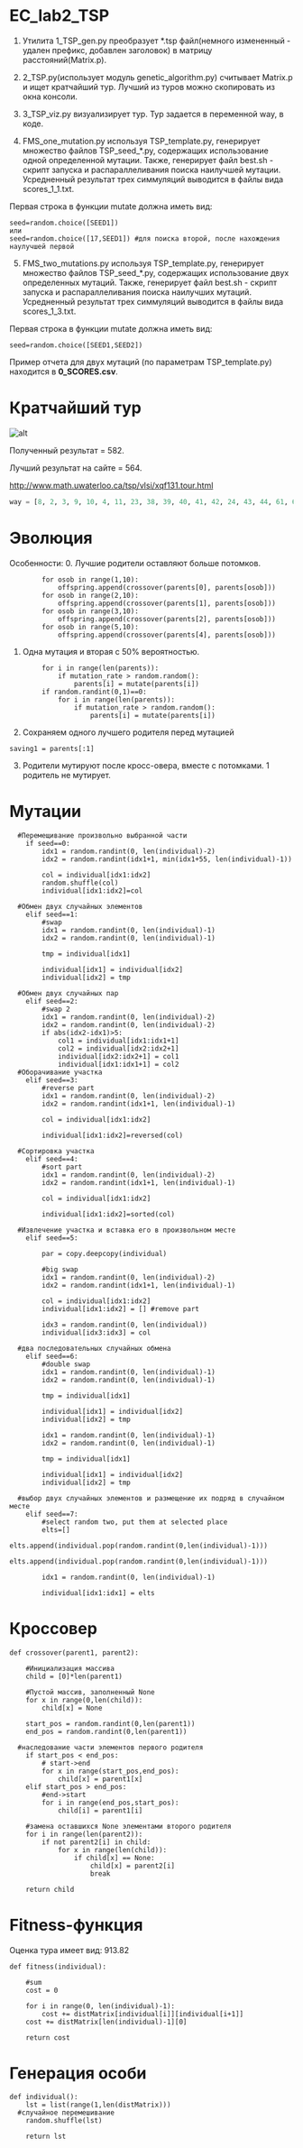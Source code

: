 # EC_lab2_TSP

1. Утилита 1_TSP_gen.py преобразует *.tsp файл(немного измененный - удален префикс, добавлен заголовок) в матрицу расстояний(Matrix.p).
2. 2_TSP.py(использует модуль genetic_algorithm.py) считывает Matrix.p и ищет кратчайший тур. Лучший из туров можно скопировать из окна консоли.
3. 3_TSP_viz.py визуализирует тур. Тур задается в переменной way, в коде.

4. FMS_one_mutation.py используя TSP_template.py, генерирует множество файлов TSP_seed_*.py, содержащих использование одной определенной мутации. Также, генерирует файл best.sh - скрипт запуска и распараллеливания поиска наилучшей мутации. Усредненный результат трех симмуляций выводится в файлы вида scores_1_1.txt.

Первая строка в функции mutate должна иметь вид:
```
seed=random.choice([SEED1])
или
seed=random.choice([17,SEED1]) #для поиска второй, после нахождения наулучшей первой
```

5. FMS_two_mutations.py используя TSP_template.py, генерирует множество файлов TSP_seed_*.py, содержащих использование двух определенных мутаций. Также, генерирует файл best.sh - скрипт запуска и распараллеливания поиска наилучших мутаций. Усредненный результат трех симмуляций выводится в файлы вида scores_1_3.txt.

Первая строка в функции mutate должна иметь вид:
```
seed=random.choice([SEED1,SEED2])
```

Пример отчета для двух мутаций (по параметрам TSP_template.py) находится в **0_SCORES.csv**.

# Кратчайший тур

![alt](Tour.png)

Полученный результат = 582.

Лучший результат на сайте = 564.

http://www.math.uwaterloo.ca/tsp/vlsi/xqf131.tour.html

```python
way = [8, 2, 3, 9, 10, 4, 11, 23, 38, 39, 40, 41, 42, 24, 43, 44, 61, 60, 59, 73, 72, 80, 86, 85, 84, 83, 79, 76, 71, 70, 66, 67, 63, 58, 57, 56, 62, 65, 69, 75, 64, 68, 77, 78, 81, 82, 87, 88, 92, 94, 90, 91, 95, 96, 97, 104, 103, 111, 110, 109, 115, 119, 116, 120, 117, 122, 129, 128, 127, 131, 126, 125, 124, 106, 107, 113, 108, 99, 102, 101, 100, 105, 114, 118, 121, 130, 123, 112, 98, 93, 89, 74, 53, 45, 46, 54, 55, 47, 48, 49, 50, 51, 52, 36, 37, 22, 35, 34, 21, 33, 32, 31, 30, 20, 29, 28, 27, 26, 19, 25, 17, 16, 15, 14, 18, 13, 5, 12, 6, 1, 7] #582. (best=564)
```

# Эволюция

Особенности:
0. Лучшие родители оставляют больше потомков.
```
		for osob in range(1,10):
			offspring.append(crossover(parents[0], parents[osob]))
		for osob in range(2,10):
			offspring.append(crossover(parents[1], parents[osob]))
		for osob in range(3,10):
			offspring.append(crossover(parents[2], parents[osob]))
		for osob in range(5,10):
			offspring.append(crossover(parents[4], parents[osob]))
```
1. Одна мутация и вторая с 50% вероятностью.
```
        for i in range(len(parents)):
			if mutation_rate > random.random():
				parents[i] = mutate(parents[i])
		if random.randint(0,1)==0:
			for i in range(len(parents)):
				if mutation_rate > random.random():
					parents[i] = mutate(parents[i])
```
2. Сохраняем одного лучшего родителя перед мутацией
```
saving1 = parents[:1]
```
3. Родители мутируют после кросс-овера, вместе с потомками. 1 родитель не мутирует.

# Мутации

```
  #Перемещивание произвольно выбранной части
	if seed==0:
		idx1 = random.randint(0, len(individual)-2)
		idx2 = random.randint(idx1+1, min(idx1+55, len(individual)-1))
		
		col = individual[idx1:idx2]
		random.shuffle(col)
		individual[idx1:idx2]=col
	
  #Обмен двух случайных элементов
	elif seed==1:
		#swap
		idx1 = random.randint(0, len(individual)-1)
		idx2 = random.randint(0, len(individual)-1)
		
		tmp = individual[idx1]
		
		individual[idx1] = individual[idx2]
		individual[idx2] = tmp
	
  #Обмен двух случайных пар
	elif seed==2:
		#swap 2
		idx1 = random.randint(0, len(individual)-2)
		idx2 = random.randint(0, len(individual)-2)
		if abs(idx2-idx1)>5:
			col1 = individual[idx1:idx1+1]
			col2 = individual[idx2:idx2+1]
			individual[idx2:idx2+1] = col1
			individual[idx1:idx1+1] = col2
  #Оборачивание участка
	elif seed==3:
		#reverse part
		idx1 = random.randint(0, len(individual)-2)
		idx2 = random.randint(idx1+1, len(individual)-1)

		col = individual[idx1:idx2]
		
		individual[idx1:idx2]=reversed(col)
	
  #Сортировка участка
	elif seed==4:
		#sort part
		idx1 = random.randint(0, len(individual)-2)
		idx2 = random.randint(idx1+1, len(individual)-1)

		col = individual[idx1:idx2]
		
		individual[idx1:idx2]=sorted(col)
	
  #Извлечение участка и вставка его в произвольном месте
	elif seed==5:
		
		par = copy.deepcopy(individual)
		
		#big swap
		idx1 = random.randint(0, len(individual)-2)
		idx2 = random.randint(idx1+1, len(individual)-1)
		
		col = individual[idx1:idx2]
		individual[idx1:idx2] = [] #remove part
		
		idx3 = random.randint(0, len(individual))
		individual[idx3:idx3] = col
  
  #два последовательных случайных обмена
	elif seed==6:
		#double swap
		idx1 = random.randint(0, len(individual)-1)
		idx2 = random.randint(0, len(individual)-1)
		
		tmp = individual[idx1]
		
		individual[idx1] = individual[idx2]
		individual[idx2] = tmp
		
		idx1 = random.randint(0, len(individual)-1)
		idx2 = random.randint(0, len(individual)-1)
		
		tmp = individual[idx1]
		
		individual[idx1] = individual[idx2]
		individual[idx2] = tmp
  
  #выбор двух случайных элементов и размещение их подряд в случайном месте
	elif seed==7:
		#select random two, put them at selected place
		elts=[]
		elts.append(individual.pop(random.randint(0,len(individual)-1)))
		elts.append(individual.pop(random.randint(0,len(individual)-1)))
		
		idx1 = random.randint(0, len(individual)-1)
		
		individual[idx1:idx1] = elts
```

# Кроссовер

```
def crossover(parent1, parent2):

	#Инициализация массива
	child = [0]*len(parent1)
	
	#Пустой массив, заполненный None
	for x in range(0,len(child)):
		child[x] = None

	start_pos = random.randint(0,len(parent1))
	end_pos = random.randint(0,len(parent1))
  
  #наследование части элементов первого родителя
	if start_pos < end_pos:
		# start->end
		for x in range(start_pos,end_pos):
			child[x] = parent1[x]
	elif start_pos > end_pos:
		#end->start
		for i in range(end_pos,start_pos):
			child[i] = parent1[i]

	#замена оставшихся None элементами второго родителя
	for i in range(len(parent2)):
		if not parent2[i] in child:
			for x in range(len(child)):
				if child[x] == None:
					child[x] = parent2[i]
					break

	return child
```

# Fitness-функция

Оценка тура имеет вид: 913.82

```
def fitness(individual):
	
	#sum
	cost = 0
	
	for i in range(0, len(individual)-1):
		cost += distMatrix[individual[i]][individual[i+1]]
	cost += distMatrix[len(individual)-1][0]
	
	return cost
```

# Генерация особи

```
def individual():
	lst = list(range(1,len(distMatrix)))
  #случайное перемешивание
	random.shuffle(lst)
	
	return lst
```
